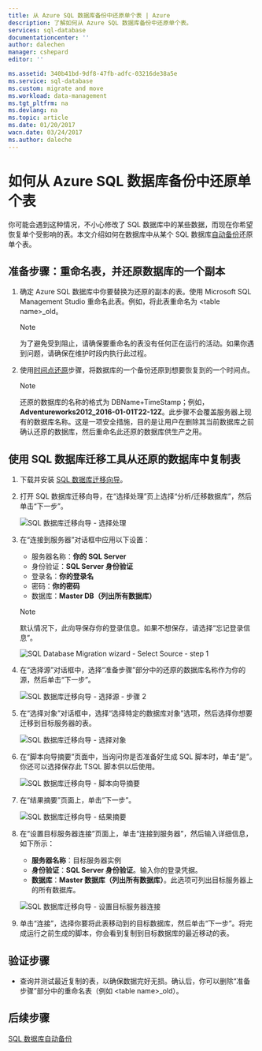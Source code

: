```yaml
---
title: 从 Azure SQL 数据库备份中还原单个表 | Azure
description: 了解如何从 Azure SQL 数据库备份中还原单个表。
services: sql-database
documentationcenter: ''
author: dalechen
manager: cshepard
editor: ''

ms.assetid: 340b41bd-9df8-47fb-adfc-03216de38a5e
ms.service: sql-database
ms.custom: migrate and move
ms.workload: data-management
ms.tgt_pltfrm: na
ms.devlang: na
ms.topic: article
ms.date: 01/20/2017
wacn.date: 03/24/2017
ms.author: daleche
---
```


# 如何从 Azure SQL 数据库备份中还原单个表

你可能会遇到这种情况，不小心修改了 SQL 数据库中的某些数据，而现在你希望恢复单个受影响的表。本文介绍如何在数据库中从某个 SQL 数据库[自动备份](./sql-database-automated-backups.md)还原单个表。

## 准备步骤：重命名表，并还原数据库的一个副本
1. 确定 Azure SQL 数据库中你要替换为还原的副本的表。使用 Microsoft SQL Management Studio 重命名此表。例如，将此表重命名为 &lt;table name&gt;\_old。

    > [!NOTE]
    >为了避免受到阻止，请确保要重命名的表没有任何正在运行的活动。如果你遇到问题，请确保在维护时段内执行此过程。
    >
2. 使用[时间点还原](./sql-database-recovery-using-backups.md#point-in-time-restore)步骤，将数据库的一个备份还原到想要恢复到的一个时间点。

    > [!NOTE]
    >还原的数据库的名称的格式为 DBName+TimeStamp；例如，**Adventureworks2012\_2016-01-01T22-12Z**。此步骤不会覆盖服务器上现有的数据库名称。这是一项安全措施，目的是让用户在删除其当前数据库之前确认还原的数据库，然后重命名此还原的数据库供生产之用。

## 使用 SQL 数据库迁移工具从还原的数据库中复制表
1. 下载并安装 [SQL 数据库迁移向导](https://sqlazuremw.codeplex.com)。

2. 打开 SQL 数据库迁移向导，在“选择处理”页上选择“分析/迁移数据库”，然后单击“下一步”。

    ![SQL 数据库迁移向导 - 选择处理](./media/sql-database-cloud-migrate-restore-single-table-azure-backup/1.png)

3. 在“连接到服务器”对话框中应用以下设置：

   * 服务器名称：**你的 SQL Server**
   * 身份验证：**SQL Server 身份验证**
   * 登录名：**你的登录名**
   * 密码：**你的密码**
   * 数据库：**Master DB（列出所有数据库）**

    > [!NOTE]
    >默认情况下，此向导保存你的登录信息。如果不想保存，请选择“忘记登录信息”。
    >

    ![SQL Database Migration wizard - Select Source - step 1](./media/sql-database-cloud-migrate-restore-single-table-azure-backup/2.png)

4. 在“选择源”对话框中，选择“准备步骤”部分中的还原的数据库名称作为你的源，然后单击“下一步”。

    ![SQL 数据库迁移向导 - 选择源 - 步骤 2](./media/sql-database-cloud-migrate-restore-single-table-azure-backup/3.png)
5. 在“选择对象”对话框中，选择“选择特定的数据库对象”选项，然后选择你想要迁移到目标服务器的表。

    ![SQL 数据库迁移向导 - 选择对象](./media/sql-database-cloud-migrate-restore-single-table-azure-backup/4.png)

6. 在“脚本向导摘要”页面中，当询问你是否准备好生成 SQL 脚本时，单击“是”。你还可以选择保存此 TSQL 脚本供以后使用。

    ![SQL 数据库迁移向导 - 脚本向导摘要](./media/sql-database-cloud-migrate-restore-single-table-azure-backup/5.png)

7. 在“结果摘要”页面上，单击“下一步”。

    ![SQL 数据库迁移向导 - 结果摘要](./media/sql-database-cloud-migrate-restore-single-table-azure-backup/6.png)

8. 在“设置目标服务器连接”页面上，单击“连接到服务器”，然后输入详细信息，如下所示：
    - **服务器名称**：目标服务器实例
    - **身份验证**：**SQL Server 身份验证**。输入你的登录凭据。
    - **数据库**：**Master 数据库（列出所有数据库）**。此选项可列出目标服务器上的所有数据库。

    ![SQL 数据库迁移向导 - 设置目标服务器连接](./media/sql-database-cloud-migrate-restore-single-table-azure-backup/7.png)

9. 单击“连接”，选择你要将此表移动到的目标数据库，然后单击“下一步”。将完成运行之前生成的脚本，你会看到复制到目标数据库的最近移动的表。

## 验证步骤

- 查询并测试最近复制的表，以确保数据完好无损。确认后，你可以删除“准备步骤”部分中的重命名表（例如 &lt;table name&gt;\_old）。

## 后续步骤

[SQL 数据库自动备份](./sql-database-automated-backups.md)

<!---HONumber=Mooncake_0320_2017-->
<!--Update_Description: remove restore retention table-->